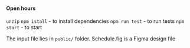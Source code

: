 #### Open hours

`unzip`
`npm istall` - to install dependencies
`npm run test` - to run tests
`npm start` - to start

The input file lies in `public/` folder.
Schedule.fig is a Figma design file
